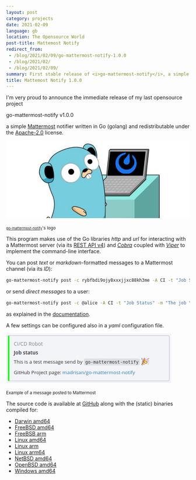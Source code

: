```yaml
---
layout: post
category: projects
date: 2021-02-09
language: gb
location: The Opensource World
post-title: Mattemost Notify
redirect_from:
 - /blog/2021/02/09/go-mattermost-notify-1.0.0
 - /blog/2021/02/
 - /blog/2021/02/09/
summary: First stable release of <i>go-mattermost-notify</i>, a simple and open-source Mattermost notifier written in Go and redistributable under the Apache-2.0 license. You can post <i>text</i> or <i>markdown</i>-formatted messages to a Mattermost channel (via its <i>ID</i>) or send <i>direct messages</i> to a user.
title: Mattemost Notify 1.0.0
---
```


I'm very proud to announce the immediate release of my last opensource project

<div class="p-3 mb-3 h5 text-center bg-info text-white font-weight-bold shadow">
go-mattermost-notify v1.0.0
</div>

a simple [Mattermost](https://mattermost.com/) notifier written in Go (golang) and redistributable
under the [Apache-2.0](https://github.com/madrisan/go-mattermost-notify/blob/main/LICENSE) license.

<picture>
    <img src="https://raw.githubusercontent.com/madrisan/go-mattermost-notify/main/images/go-mattermost-notify-logo.png"
         class="mx-auto d-block img-fluid pt-3">
</picture>
<p class="text-center pt-2 pb-1">
    <small>
       <a href="https://github.com/madrisan/go-mattermost-notify">
          <small>go-mattermost-notify</small></a>'s logo
    </small>
</p>

This program makes use of the Go libraries *http* and *url* for interacting with a Mattermost
server (via its [REST API v4](https://api.mattermost.com/v4/))
and *[Cobra](https://cobra.dev/)* coupled with *[Viper](https://github.com/spf13/viper)*
to implement the command-line interface.

You can post *text* or *markdown*-formatted messages to a Mattermost channel (via its *ID*):
```bash
go-mattermost-notify post -c rybfbdi9ojy8xxxjjxc88kh3me -A CI -t "Job Status" -m "The job \#BEEF has failed :bug:" -l critical
```
or send *direct messages* to a user:
```bash
go-mattermost-notify post -c @alice -A CI -t "Job Status" -m "The job \#BEEF ended successfully :tada:" -l success
```
as explained in the
[documentation](https://github.com/madrisan/go-mattermost-notify/blob/main/README.md).

A few settings can be configured also in a *yaml* configuration file.

<picture>
    <img src="https://raw.githubusercontent.com/madrisan/go-mattermost-notify/main/images/mattermost_post_example.png"
         class="mx-auto d-block img-fluid pt-1">
</picture>
<p class="text-center pt-2 pb-31">
    <small>Example of a message posted to Mattermost</small>
</p>

The source code is available at [GitHub](https://github.com/madrisan/go-mattermost-notify/)
along with the (static) binaries compiled for:

 * [Darwin amd64](https://github.com/madrisan/go-mattermost-notify/releases/download/v1.0.0/darwin_amd64.zip)
 * [FreeBSD amd64](https://github.com/madrisan/go-mattermost-notify/releases/download/v1.0.0/freebsd_amd64.zip)
 * [FreeBSB arm](https://github.com/madrisan/go-mattermost-notify/releases/download/v1.0.0/freebsd_arm.zip)
 * [Linux amd64](https://github.com/madrisan/go-mattermost-notify/releases/download/v1.0.0/linux_amd64.zip)
 * [Linux arm](https://github.com/madrisan/go-mattermost-notify/releases/download/v1.0.0/linux_arm.zip)
 * [Linux arm64](https://github.com/madrisan/go-mattermost-notify/releases/download/v1.0.0/linux_arm64.zip)
 * [NetBSD amd64](https://github.com/madrisan/go-mattermost-notify/releases/download/v1.0.0/netbsd_amd64.zip)
 * [OpenBSD amd64](https://github.com/madrisan/go-mattermost-notify/releases/download/v1.0.0/openbsd_amd64.zip)
 * [Windows amd64](https://github.com/madrisan/go-mattermost-notify/releases/download/v1.0.0/windows_amd64.zip)
